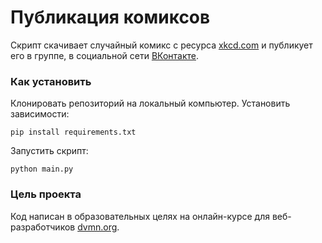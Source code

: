 # Публикация комиксов

Скрипт скачивает случайный комикс с ресурса [xkcd.com](https://xkcd.com/) и публикует его в группе, в социальной сети [ВКонтакте](https://vk.com/).

### Как установить
Клонировать репозиторий на локальный компьютер.
Установить зависимости:
```
pip install requirements.txt
```
Запустить скрипт:
```
python main.py
```

### Цель проекта
Код написан в образовательных целях на онлайн-курсе для веб-разработчиков [dvmn.org](https://dvmn.org/).
